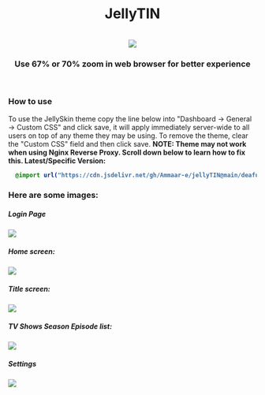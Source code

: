 <div align="center">
<h1>JellyTIN</h1><br>
<img src="https://api.netlify.com/api/v1/badges/93762ddd-75ff-4cda-a0e0-e09a00d488e8/deploy-status">
<br>
<h3>Use 67% or 70% zoom in web browser for better experience</h3>
</div>
<br>
<h3>How to use</h3>
To use the JellySkin theme copy the line below into "Dashboard -> General -> Custom CSS" and click save, it will apply immediately server-wide to all users on top of any theme they may be using. To remove the theme, clear the "Custom CSS" field and then click save. <b>NOTE: Theme may not work when using Nginx Reverse Proxy. Scroll down below to learn how to fix this.
Latest/Specific Version:
  
```css
  @import url("https://cdn.jsdelivr.net/gh/Ammaar-e/jellyTIN@main/deafult.css");
```
<h3>Here are some images:</h3>
  
  <h5>Login Page</h5>
<img src="https://cdn.jsdelivr.net/gh/Ammaar-e/jellyTIN@main/images/login.png">

<h5>Home screen:</h5>
<img src="https://cdn.jsdelivr.net/gh/Ammaar-e/jellyTIN@main/images/home.png">

<h5>Title screen:</h5>
<img src="https://cdn.jsdelivr.net/gh/Ammaar-e/jellyTIN@main/images/Title.png">

<h5>TV Shows Season Episode list:</h5>
<img src="https://cdn.jsdelivr.net/gh/Ammaar-e/jellyTIN@main/images/TV.png">

<h5>Settings</h5>
<img src="https://cdn.jsdelivr.net/gh/Ammaar-e/jellyTIN@main/images/Settings.png">
<br>
